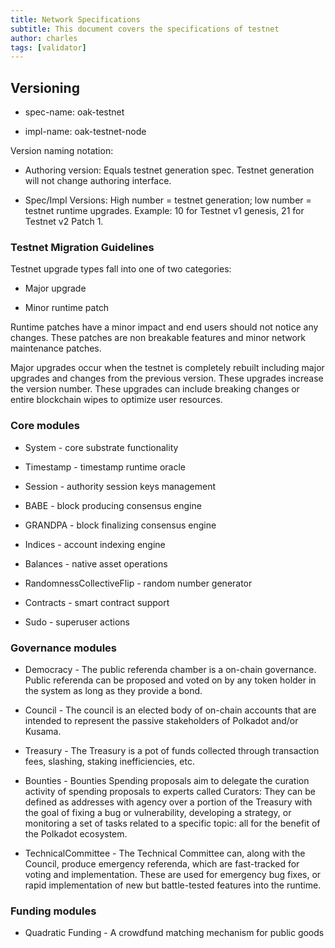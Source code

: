 ```yaml
---
title: Network Specifications
subtitle: This document covers the specifications of testnet
author: charles
tags: [validator]
---
```


## Versioning

- spec-name: oak-testnet

- impl-name: oak-testnet-node

Version naming notation:

- Authoring version: Equals testnet generation spec. Testnet generation will not change authoring interface.

- Spec/Impl Versions: High number = testnet generation; low number = testnet runtime upgrades. Example: 10 for Testnet v1 genesis, 21 for Testnet v2 Patch 1.

### Testnet Migration Guidelines

Testnet upgrade types fall into one of two categories:

- Major upgrade

- Minor runtime patch

Runtime patches have a minor impact and end users should not notice any changes. These patches are non breakable features and minor network maintenance patches.

Major upgrades occur when the testnet is completely rebuilt including major upgrades and changes from the previous version. These upgrades increase the version number. These upgrades can include breaking changes or entire blockchain wipes to optimize user resources.

### Core modules

- System - core substrate functionality

- Timestamp - timestamp runtime oracle

- Session - authority session keys management

- BABE - block producing consensus engine

- GRANDPA - block finalizing consensus engine

- Indices - account indexing engine

- Balances - native asset operations

- RandomnessCollectiveFlip - random number generator

- Contracts - smart contract support

- Sudo - superuser actions

### Governance modules

- Democracy - The public referenda chamber is a on-chain governance. Public referenda can be proposed and voted on by any token holder in the system as long as they provide a bond. 

- Council - The council is an elected body of on-chain accounts that are intended to represent the passive stakeholders of Polkadot and/or Kusama.

- Treasury - The Treasury is a pot of funds collected through transaction fees, slashing, staking inefficiencies, etc.

- Bounties - Bounties Spending proposals aim to delegate the curation activity of spending proposals to experts called Curators: They can be defined as addresses with agency over a portion of the Treasury with the goal of fixing a bug or vulnerability, developing a strategy, or monitoring a set of tasks related to a specific topic: all for the benefit of the Polkadot ecosystem.

- TechnicalCommittee - The Technical Committee can, along with the Council, produce emergency referenda, which are fast-tracked for voting and implementation. These are used for emergency bug fixes, or rapid implementation of new but battle-tested features into the runtime.

### Funding modules

- Quadratic Funding - A crowdfund matching mechanism for public goods

